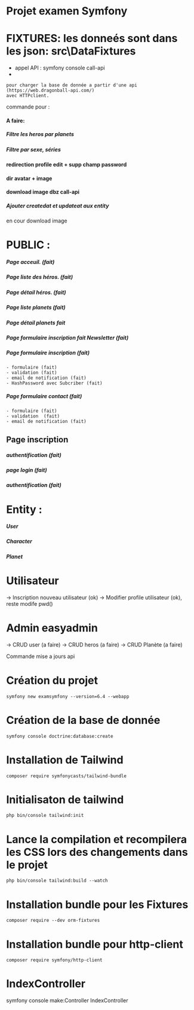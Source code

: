 # Projet examen Symfony

# FIXTURES: les donneés sont dans les json: src\DataFixtures

- appel API : symfony console call-api
- 

    pour charger la base de donnée a partir d'une api (https://web.dragonball-api.com/)
    avec HTTPclient.
commande pour :


#### A faire:
##### Filtre les heros par planets
##### Filtre par sexe, séries  
#### redirection profile edit + supp champ password
#### dir avatar + image
#### download image dbz call-api
##### Ajouter createdat et updateat aux entity
 
 
en cour download image

# PUBLIC :
##### Page acceuil. (fait)
##### Page liste des héros. (fait)
##### Page détail héros. (fait)
##### Page liste planets (fait)
##### Page détail planets fait
##### Page formulaire inscription fait Newsletter (fait)
##### Page formulaire inscription  (fait)
    - formulaire (fait)
    - validation (fait)         
    - email de notification (fait)
    - HashPassword avec Subcriber (fait)

##### Page formulaire contact (fait)
    - formulaire (fait)
    - validation  (fait)
    - email de notification (fait)
    
## Page inscription 
#####  authentification (fait)
#####  page login (fait)
#####  authentification (fait)

# Entity :

##### User
##### Character
##### Planet
 

#  Utilisateur
 
-> Inscription nouveau utilisateur (ok)
-> Modifier profile utilisateur (ok), reste modife pwd()
#  Admin easyadmin
-> CRUD user (a faire) 
-> CRUD heros (a faire)
-> CRUD Planète (a faire)



Commande mise a jours api


# Création du projet
```
symfony new examsymfony --version=6.4 --webapp
```
# Création de la base de donnée
```
symfony console doctrine:database:create
```
# Installation de Tailwind
```
composer require symfonycasts/tailwind-bundle
```
# Initialisaton de tailwind
```
php bin/console tailwind:init
```
# Lance la compilation et recompilera les CSS lors des changements dans le projet
```
php bin/console tailwind:build --watch
```
# Installation bundle pour les Fixtures
```
composer require --dev orm-fixtures
```
# Installation bundle pour http-client
```
composer require symfony/http-client
```
# IndexController 
symfony console make:Controller IndexController